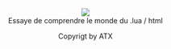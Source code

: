 <div align="center">
  <a href="https://discord.gg/AMwncqP2">
<img align="center" src="https://github-readme-stats.vercel.app/api?yhoudev=default&theme=dark&show_icons=true">
  </a>
</div>


<body>

<div align="center"> Essaye de comprendre le monde du .lua / html</div>
</p>
<div align="center"> Copyrigt by ATX</h2>
